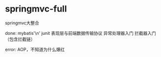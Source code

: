 # springmvc-full
springmvc大整合

done:
    mybatis'\n'
    junit
    表现层与前端数据传输协议
    异常处理器入门
    拦截器入门（包含拦截链）
   
error:
    AOP，不知道为什么爆红

